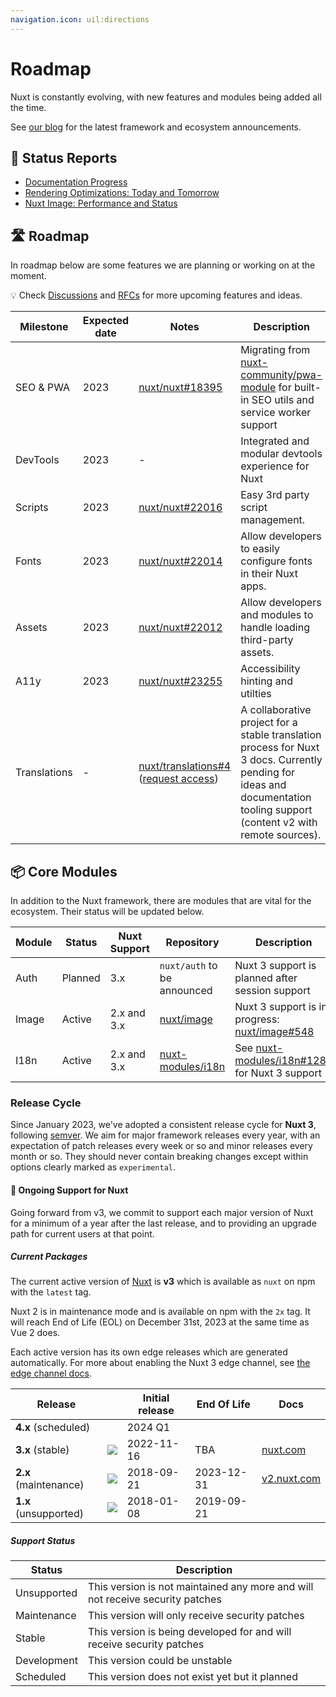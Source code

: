 ```yaml
---
navigation.icon: uil:directions
---
```


# Roadmap

Nuxt is constantly evolving, with new features and modules being added all the time.

See [our blog](/blog) for the latest framework and ecosystem announcements.

## 📝 Status Reports

- [Documentation Progress](https://github.com/nuxt/nuxt/issues/13653)
- [Rendering Optimizations: Today and Tomorrow](https://github.com/nuxt/nuxt/discussions/16119)
- [Nuxt Image: Performance and Status](https://github.com/nuxt/nuxt/discussions/16119)

## 🛣️ Roadmap

In roadmap below are some features we are planning or working on at the moment.

💡 Check [Discussions](https://github.com/nuxt/nuxt/discussions) and [RFCs](https://github.com/nuxt/nuxt/discussions/categories/rfcs) for more upcoming features and ideas.

Milestone    | Expected date | Notes                                                                  | Description
-------------|---------------|------------------------------------------------------------------------|-----------------------
SEO & PWA    | 2023          | [nuxt/nuxt#18395](https://github.com/nuxt/nuxt/discussions/18395)      | Migrating from [nuxt-community/pwa-module](https://github.com/nuxt-community/pwa-module) for built-in SEO utils and service worker support
DevTools     | 2023          | -                                                                      | Integrated and modular devtools experience for Nuxt
Scripts      | 2023          | [nuxt/nuxt#22016](https://github.com/nuxt/nuxt/discussions/22016)      | Easy 3rd party script management.
Fonts        | 2023          | [nuxt/nuxt#22014](https://github.com/nuxt/nuxt/discussions/22014)      | Allow developers to easily configure fonts in their Nuxt apps.
Assets       | 2023          | [nuxt/nuxt#22012](https://github.com/nuxt/nuxt/discussions/22012)      | Allow developers and modules to handle loading third-party assets.
A11y         | 2023          | [nuxt/nuxt#23255](https://github.com/nuxt/nuxt/issues/23255)           | Accessibility hinting and utilties
Translations | -             | [nuxt/translations#4](https://github.com/nuxt/translations/discussions/4) ([request access](https://github.com/nuxt/nuxt/discussions/16054)) | A collaborative project for a stable translation process for Nuxt 3 docs. Currently pending for ideas and documentation tooling support (content v2 with remote sources).

## 📦 Core Modules

In addition to the Nuxt framework, there are modules that are vital for the ecosystem. Their status will be updated below.

Module         | Status              | Nuxt Support | Repository | Description
---------------|---------------------|--------------|------------|-------------------
Auth           | Planned             | 3.x          | `nuxt/auth` to be announced | Nuxt 3 support is planned after session support
Image          | Active              | 2.x and 3.x  | [nuxt/image](https://github.com/nuxt/image) | Nuxt 3 support is in progress: [nuxt/image#548](https://github.com/nuxt/image/discussions/548)
I18n           | Active              | 2.x and 3.x  | [nuxt-modules/i18n](https://github.com/nuxt-modules/i18n) | See [nuxt-modules/i18n#1287](https://github.com/nuxt-modules/i18n/discussions/1287) for Nuxt 3 support

### Release Cycle

Since January 2023, we've adopted a consistent release cycle for **Nuxt 3**, following [semver](https://semver.org/). We aim for major framework releases every year, with an expectation of patch releases every week or so and minor releases every month or so. They should never contain breaking changes except within options clearly marked as `experimental`.

#### 📅 Ongoing Support for Nuxt

Going forward from v3, we commit to support each major version of Nuxt for a minimum of a year after the last release, and to providing an upgrade path for current users at that point.

##### Current Packages

The current active version of [Nuxt](https://nuxt.com) is **v3** which is available as `nuxt` on npm with the `latest` tag.

Nuxt 2 is in maintenance mode and is available on npm with the `2x` tag. It will reach End of Life (EOL) on December 31st, 2023 at the same time as Vue 2 does.

Each active version has its own edge releases which are generated automatically. For more about enabling the Nuxt 3 edge channel, see [the edge channel docs](/docs/guide/going-further/edge-channel/).

Release                                 |                                                                                                  | Initial release | End Of Life  | Docs
----------------------------------------|---------------------------------------------------------------------------------------------------|-----------------|--------------|-------
**4.x** (scheduled)                     |                                                                                           | 2024 Q1         |              |
<strong>3.x</strong> (stable)           | <a href="https://npmjs.com/package/nuxt"><img src="https://flat.badgen.net/npm/v/nuxt?label="></a>            | 2022-11-16      | TBA          | [nuxt.com](https://nuxt.com/docs)
<strong>2.x</strong> (maintenance)      | <a href="https://www.npmjs.com/package/nuxt?activeTab=versions"><img src="https://flat.badgen.net/npm/v/nuxt/2x?label="></a>         | 2018-09-21      | 2023-12-31   | [v2.nuxt.com](https://v2.nuxt.com/docs)
<strong>1.x</strong> (unsupported)      | <a href="https://www.npmjs.com/package/nuxt?activeTab=versions"><img src="https://flat.badgen.net/npm/v/nuxt/1x?label="></a>         | 2018-01-08      | 2019-09-21   |

##### Support Status

Status      | Description
------------|----------------------------------------------------------------------------------
Unsupported | This version is not maintained any more and will not receive security patches
Maintenance | This version will only receive security patches
Stable      | This version is being developed for and will receive security patches
Development | This version could be unstable
Scheduled   | This version does not exist yet but it planned
